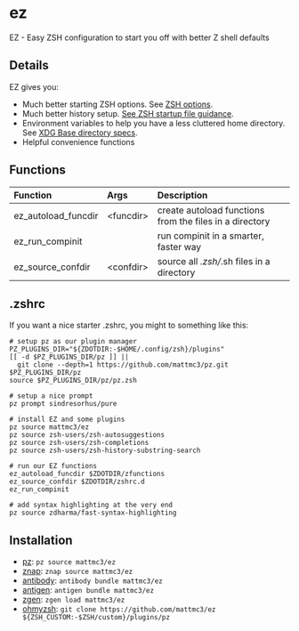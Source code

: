 # ez

EZ - Easy ZSH configuration to start you off with better Z shell defaults

## Details

EZ gives you:

- Much better starting ZSH options. See [ZSH options][zsh-options].
- Much better history setup. [See ZSH startup file guidance][zsh-history].
- Environment variables to help you have a less cluttered home directory. See [XDG Base directory specs][xdg-basedirs].
- Helpful convenience functions

## Functions

| Function            | Args        | Description                                             |
|:--------------------|:------------|:--------------------------------------------------------|
| ez_autoload_funcdir | \<funcdir\> | create autoload functions from the files in a directory |
| ez_run_compinit     |             | run compinit in a smarter, faster way                   |
| ez_source_confdir   | \<confdir\> | source all *.zsh/*.sh files in a directory              |

## .zshrc

If you want a nice starter .zshrc, you might to something like this:

```shell
# setup pz as our plugin manager
PZ_PLUGINS_DIR="${ZDOTDIR:-$HOME/.config/zsh}/plugins"
[[ -d $PZ_PLUGINS_DIR/pz ]] ||
  git clone --depth=1 https://github.com/mattmc3/pz.git $PZ_PLUGINS_DIR/pz
source $PZ_PLUGINS_DIR/pz/pz.zsh

# setup a nice prompt
pz prompt sindresorhus/pure

# install EZ and some plugins
pz source mattmc3/ez
pz source zsh-users/zsh-autosuggestions
pz source zsh-users/zsh-completions
pz source zsh-users/zsh-history-substring-search

# run our EZ functions
ez_autoload_funcdir $ZDOTDIR/zfunctions
ez_source_confdir $ZDOTDIR/zshrc.d
ez_run_compinit

# add syntax highlighting at the very end
pz source zdharma/fast-syntax-highlighting
```

## Installation

- [pz]: `pz source mattmc3/ez`
- [znap]: `znap source mattmc3/ez`
- [antibody]: `antibody bundle mattmc3/ez`
- [antigen]: `antigen bundle mattmc3/ez`
- [zgen]: `zgen load mattmc3/ez`
- [ohmyzsh]: `git clone https://github.com/mattmc3/ez ${ZSH_CUSTOM:-$ZSH/custom}/plugins/pz`

[antigen]: https://github.com/zsh-users/antigen
[antibody]: https://getantibody.github.io
[ohmyzsh]: https://github.com/ohmyzsh/ohmyzsh
[pz]: https://github.com/mattmc3/pz
[znap]: https://github.com/marlonrichert/zsh-snap
[zgen]: https://github.com/tarjoilija/zgen
[zsh-options]: http://zsh.sourceforge.net/Doc/Release/Options.html
[zsh-history]: http://zsh.sourceforge.net/Guide/zshguide02.html
[xdg-basedirs]: https://specifications.freedesktop.org/basedir-spec/basedir-spec-latest.html
